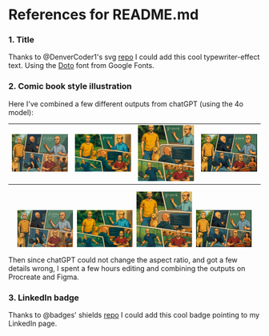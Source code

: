 # References for README.md

### 1. Title

Thanks to @DenverCoder1's svg [repo](https://github.com/denvercoder1/readme-typing-svg) I could add this cool typewriter-effect text. Using the [Doto](https://fonts.google.com/specimen/Doto) font from Google Fonts. 

### 2. Comic book style illustration

Here I've combined a few different outputs from chatGPT (using the 4o model):
<style>
td, th {
   border: none!important;
}
</style>
<table border="0">
  <tr>
    <td><img src="images/v1.png"></td>
    <td><img src="images/v2.png"></td>
    <td><img src="images/v3.png"></td>
    <td><img src="images/v4.png"></td>
  </tr>
 </table>

 <p align="center">
  <img src="images/v1.png" width="22%">&nbsp;
  <img src="images/v2.png" width="22%">&nbsp;
  <img src="images/v3.png" width="22%">&nbsp;
  <img src="images/v4.png" width="22%">
</p>

Then since chatGPT could not change the aspect ratio, and got a few details wrong, I spent a few hours editing and combining the outputs on Procreate and Figma.

### 3. LinkedIn badge

Thanks to @badges' shields [repo](https://github.com/badges/shields) I could add this cool badge pointing to my LinkedIn page.
